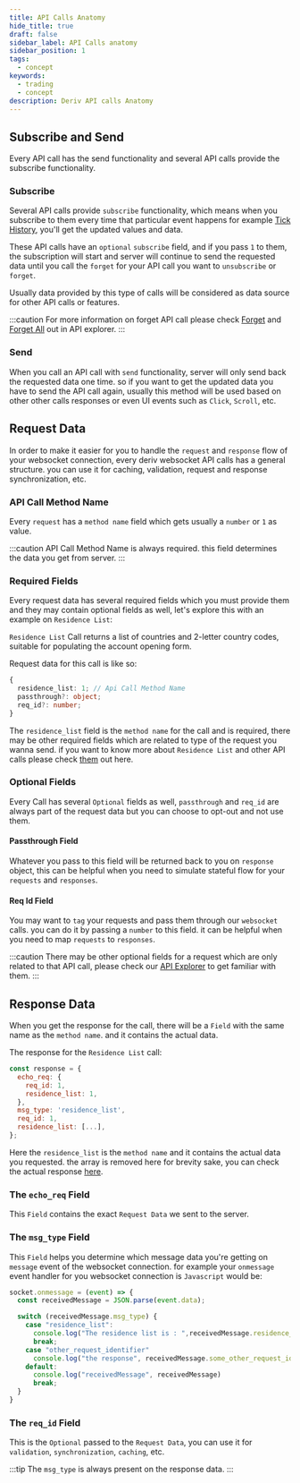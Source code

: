 ```yaml
---
title: API Calls Anatomy
hide_title: true
draft: false
sidebar_label: API Calls anatomy
sidebar_position: 1
tags:
  - concept
keywords:
  - trading
  - concept
description: Deriv API calls Anatomy
---
```

## Subscribe and Send

Every API call has the send functionality and several API calls provide the subscribe functionality.

### Subscribe

Several API calls provide `subscribe` functionality, which means when you subscribe to them every time that particular event happens for example [Tick History](https://api.deriv.com/api-explorer#ticks_history), you'll get the updated values and data.

These API calls have an `optional` `subscribe` field, and if you pass `1` to them, the subscription will start and server will continue to send the requested data until you call the `forget`  for your API call you want to `unsubscribe` or `forget`.

Usually data provided by this type of calls will be considered as data source for other API calls or features.

:::caution
For more information on forget API call please check [Forget](https://api.deriv.com/api-explorer#forget) and [Forget All](https://api.deriv.com/api-explorer#forget_all) out in API explorer.
:::

### Send

When you call an API call with `send` functionality, server will only send back the requested data one time. so if you want to get the updated data you have to send the API call again, usually this method will be used based on other other calls responses or even UI events such as `Click`, `Scroll`, etc.

## Request Data

In order to make it easier for you to handle the `request` and `response` flow of your websocket connection, every deriv websocket API calls has a general structure. you can use it for caching, validation, request and response synchronization, etc.

### API Call Method Name

Every `request` has a `method name` field which gets usually a `number` or `1` as value.

:::caution
API Call Method Name is always required. this field determines the data you get from server.
:::

### Required Fields

Every request data has several required fields which you must provide them and they may contain optional fields as well, let's explore this with an example on `Residence List`:

`Residence List` Call returns a list of countries and 2-letter country codes, suitable for populating the account opening form.

Request data for this call is like so:

```ts
{
  residence_list: 1; // Api Call Method Name
  passthrough?: object;
  req_id?: number;
}
```

The `residence_list` field is the `method name` for the call and is required, there may be other required fields which are related to type of the request you wanna send. if you want to know more about `Residence List` and other API calls please check [them](https://api.deriv.com/api-explorer#residence_list) out here.

### Optional Fields

Every Call has several `Optional` fields as well, `passthrough` and `req_id` are always part of the request data but you can choose to opt-out and not use them.

#### Passthrough Field

Whatever you pass to this field will be returned back to you on `response` object, this can be helpful when you need to simulate stateful flow for your `requests` and `responses`.

#### Req Id Field

You may want to `tag` your requests and pass them through our `websocket` calls. you can do it by passing a `number` to this field. it can be helpful when you need to map `requests` to `responses`.

:::caution
There may be other optional fields for a request which are only related to that API call, please check our [API Explorer](https://api.deriv.com/api-explorer) to get familiar with them.
:::

## Response Data

When you get the response for the call, there will be a `Field` with the same name as the `method name`. and it contains the actual data.

The response for the `Residence List` call:

```js
const response = {
  echo_req: {
    req_id: 1,
    residence_list: 1,
  },
  msg_type: 'residence_list',
  req_id: 1,
  residence_list: [...],
};
```

Here the `residence_list` is the `method name` and it contains the actual data you requested. the array is removed here for brevity sake, you can check the actual response [here](https://api.deriv.com/api-explorer#residence_list).

### The `echo_req` Field

This `Field` contains the exact `Request Data` we sent to the server.

### The `msg_type` Field

This `Field` helps you determine which message data you're getting on `message` event of the websocket connection. for example your `onmessage` event handler for you websocket connection is `Javascript` would be:

```js
socket.onmessage = (event) => {
  const receivedMessage = JSON.parse(event.data);

  switch (receivedMessage.msg_type) {
    case "residence_list":
      console.log("The residence list is : ",receivedMessage.residence_list)
      break;
    case "other_request_identifier"
      console.log("the response", receivedMessage.some_other_request_identifier)
    default:
      console.log("receivedMessage", receivedMessage)
      break;
  }
}
```

### The `req_id` Field

This is the `Optional` passed to the `Request Data`, you can use it for `validation`, `synchronization`, `caching`, etc.

:::tip
The `msg_type` is always present on the response data.
:::